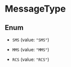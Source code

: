 
# MessageType

## Enum


* `SMS` (value: `"SMS"`)

* `MMS` (value: `"MMS"`)

* `RCS` (value: `"RCS"`)



